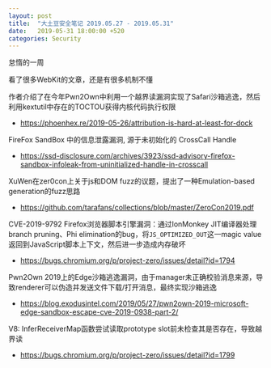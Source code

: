 ```yaml
---
layout: post
title:  "大土豆安全笔记 2019.05.27 - 2019.05.31"
date:   2019-05-31 18:00:00 +520
categories: Security
---
```


怠惰的一周

看了很多WebKit的文章，还是有很多机制不懂

作者介绍了在今年Pwn2Own中利用一个越界读漏洞实现了Safari沙箱逃逸，然后利用kextutil中存在的TOCTOU获得内核代码执行权限
- https://phoenhex.re/2019-05-26/attribution-is-hard-at-least-for-dock

FireFox SandBox 中的信息泄露漏洞, 源于未初始化的 CrossCall Handle
- https://ssd-disclosure.com/archives/3923/ssd-advisory-firefox-sandbox-infoleak-from-uninitialized-handle-in-crosscall

XuWen在zer0con上关于js和DOM fuzz的议题，提出了一种Emulation-based generation的fuzz思路
- https://github.com/tarafans/collections/blob/master/ZeroCon2019.pdf

CVE-2019-9792 Firefox浏览器脚本引擎漏洞：通过IonMonkey JIT编译器处理branch pruning、Phi elimination的bug，将`JS_OPTIMIZED_OUT`这一magic value返回到JavaScript脚本上下文，然后进一步造成内存破坏
- https://bugs.chromium.org/p/project-zero/issues/detail?id=1794

Pwn2Own 2019上的Edge沙箱逃逸漏洞，由于manager未正确校验消息来源，导致renderer可以伪造并发送文件下载/打开消息，最终实现沙箱逃逸
- https://blog.exodusintel.com/2019/05/27/pwn2own-2019-microsoft-edge-sandbox-escape-cve-2019-0938-part-2/

V8: InferReceiverMap函数尝试读取prototype slot前未检查其是否存在，导致越界读
- https://bugs.chromium.org/p/project-zero/issues/detail?id=1799
